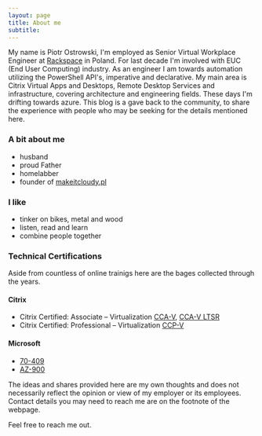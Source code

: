 ```yaml
---
layout: page
title: About me
subtitle:
---
```


My name is Piotr Ostrowski, I'm employed as Senior Virtual Workplace Engineer at [Rackspace](https://www.rackspace.com/) in Poland. For last decade I'm involved with EUC (End User Computing) industry. As an engineer I am towards automation utilizing the PowerShell API's, imperative and declarative. My main area is Citrix Virtual Apps and Desktops, Remote Desktop Services and infrastructure, covering architecture and engineering fields. These days I'm drifting towards azure. This blog is a gave back to the community, to share the experience with people who may be seeking for the details mentioned here.

### A bit about me

- husband
- proud Father
- homelabber
- founder of [makeitcloudy.pl](https://makeitcloudy.pl/#)

### I like

- tinker on bikes, metal and wood
- listen, read and learn
- combine people together

### Technical Certifications

Aside from countless of online trainigs here are the bages collected through the years.

#### Citrix

- Citrix Certified: Associate – Virtualization [CCA-V](https://www.credly.com/badges/738b8925-a3af-4282-b992-8d51045a14ce/public_url), [CCA-V LTSR](https://www.credly.com/badges/170de2d1-c215-4875-8acf-76edc78f758a/public_url)
- Citrix Certified: Professional – Virtualization [CCP-V](https://www.credly.com/badges/170de2d1-c215-4875-8acf-76edc78f758a/public_url)

#### Microsoft

- [70-409](https://www.credly.com/badges/fc1a1bc0-081e-49a7-a4b7-59e074177b73/public_url)
- [AZ-900](https://www.credly.com/badges/5dd83d11-485d-4e65-915d-06bd9c002d4f/public_url)

The ideas and shares provided here are my own thoughts and does not necessarily reflect the opinion or view of my employer or its employees.
Contact details you may need to reach me are on the footnote of the webpage.

Feel free to reach me out.
